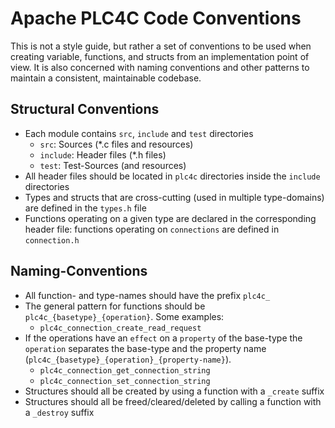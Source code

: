 <!--

  Licensed to the Apache Software Foundation (ASF) under one or more
  contributor license agreements.  See the NOTICE file distributed with
  this work for additional information regarding copyright ownership.
  The ASF licenses this file to You under the Apache License, Version 2.0
  (the "License"); you may not use this file except in compliance with
  the License.  You may obtain a copy of the License at

      http://www.apache.org/licenses/LICENSE-2.0

  Unless required by applicable law or agreed to in writing, software
  distributed under the License is distributed on an "AS IS" BASIS,
  WITHOUT WARRANTIES OR CONDITIONS OF ANY KIND, either express or implied.
  See the License for the specific language governing permissions and
  limitations under the License.

-->
# Apache PLC4C Code Conventions

This is not a style guide, but rather a set of conventions to be used when creating variable, functions, and structs from an implementation point of view.
It is also concerned with naming conventions and other patterns to maintain a consistent, maintainable codebase.

## Structural Conventions

- Each module contains `src`, `include` and `test` directories
  - `src`: Sources (*.c files and resources) 
  - `include`: Header files (*.h files)
  - `test`: Test-Sources (and resources)
- All header files should be located in `plc4c` directories inside the `include` directories
- Types and structs that are cross-cutting (used in multiple type-domains) are defined in the `types.h` file
- Functions operating on a given type are declared in the corresponding header file: functions operating on `connections` are defined in `connection.h`

## Naming-Conventions

- All function- and type-names should have the prefix `plc4c_`
- The general pattern for functions should be `plc4c_{basetype}_{operation}`. Some examples:
  - `plc4c_connection_create_read_request`
- If the operations have an `effect` on a `property` of the base-type the `operation` separates the base-type and the property name (`plc4c_{basetype}_{operation}_{property-name}`). 
  - `plc4c_connection_get_connection_string`
  - `plc4c_connection_set_connection_string`
- Structures should all be created by using a function with a `_create` suffix
- Structures should all be freed/cleared/deleted by calling a function with a `_destroy` suffix
